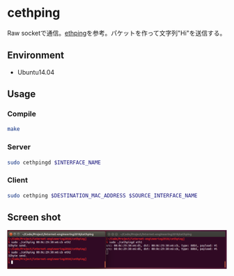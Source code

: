 # cethping

Raw socketで通信。[ethping](https://github.com/y-sira/pyng)を参考。パケットを作って文字列"Hi"を送信する。


Environment
-------

- Ubuntu14.04

Usage
-------
### Compile
```bash
make
```

### Server


```bash
sudo cethpingd $INTERFACE_NAME
```

### Client

```bash
sudo cethping $DESTINATION_MAC_ADDRESS $SOURCE_INTERFACE_NAME
```


Screen shot
-------
![screen shot](images/image1.png)


